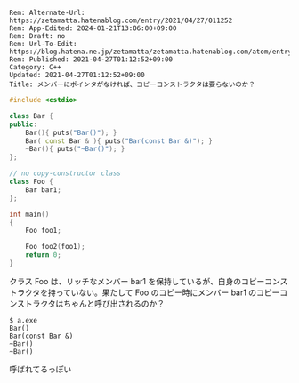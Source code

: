 ```header
Rem: Alternate-Url: https://zetamatta.hatenablog.com/entry/2021/04/27/011252
Rem: App-Edited: 2024-01-21T13:06:00+09:00
Rem: Draft: no
Rem: Url-To-Edit: https://blog.hatena.ne.jp/zetamatta/zetamatta.hatenablog.com/atom/entry/26006613721057803
Rem: Published: 2021-04-27T01:12:52+09:00
Category: C++
Updated: 2021-04-27T01:12:52+09:00
Title: メンバーにポインタがなければ、コピーコンストラクタは要らないのか？
```
```cpp
#include <cstdio>

class Bar {
public:
    Bar(){ puts("Bar()"); }
    Bar( const Bar & ){ puts("Bar(const Bar &)"); }
    ~Bar(){ puts("~Bar()"); }
};

// no copy-constructor class
class Foo {
    Bar bar1;
};

int main()
{
    Foo foo1;

    Foo foo2(foo1);
    return 0;
}
```

クラス Foo は、リッチなメンバー bar1 を保持しているが、自身のコピーコンストラクタを持っていない。果たして Foo のコピー時にメンバー bar1 のコピーコンストラクタはちゃんと呼び出されるのか？

```
$ a.exe
Bar()
Bar(const Bar &)
~Bar()
~Bar()
```

呼ばれてるっぽい
